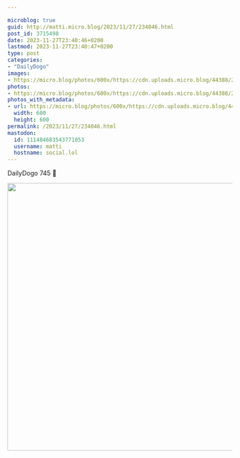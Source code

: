 ```yaml
---

microblog: true
guid: http://matti.micro.blog/2023/11/27/234046.html
post_id: 3715498
date: 2023-11-27T23:40:46+0200
lastmod: 2023-11-27T23:40:47+0200
type: post
categories:
- "DailyDogo"
images:
- https://micro.blog/photos/600x/https://cdn.uploads.micro.blog/44388/2023/294e6ae97b4041b887cd17c0b0846212.jpg
photos:
- https://micro.blog/photos/600x/https://cdn.uploads.micro.blog/44388/2023/294e6ae97b4041b887cd17c0b0846212.jpg
photos_with_metadata:
- url: https://micro.blog/photos/600x/https://cdn.uploads.micro.blog/44388/2023/294e6ae97b4041b887cd17c0b0846212.jpg
  width: 600
  height: 600
permalink: /2023/11/27/234046.html
mastodon:
  id: 111484683543771053
  username: matti
  hostname: social.lol
---
```

DailyDogo 745 🐶

<img src="/media/uploads/2023/294e6ae97b4041b887cd17c0b0846212.jpg" width="600" height="600" alt="" />

